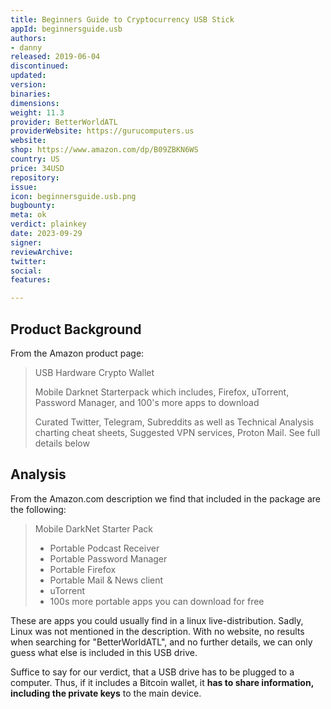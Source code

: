 ```yaml
---
title: Beginners Guide to Cryptocurrency USB Stick
appId: beginnersguide.usb
authors:
- danny
released: 2019-06-04
discontinued: 
updated: 
version: 
binaries: 
dimensions:
weight: 11.3
provider: BetterWorldATL
providerWebsite: https://gurucomputers.us
website: 
shop: https://www.amazon.com/dp/B09ZBKN6WS
country: US
price: 34USD
repository: 
issue: 
icon: beginnersguide.usb.png
bugbounty: 
meta: ok
verdict: plainkey
date: 2023-09-29
signer: 
reviewArchive:
twitter: 
social:
features: 

---
```


## Product Background

From the Amazon product page:

> USB Hardware Crypto Wallet
>
> Mobile Darknet Starterpack which includes, Firefox, uTorrent, Password Manager, and 100's more apps to download
>
> Curated Twitter, Telegram, Subreddits as well as Technical Analysis charting cheat sheets, Suggested VPN services, Proton Mail. See full details below

## Analysis

From the Amazon.com description we find that included in the package are the following:

> Mobile DarkNet Starter Pack
> - Portable Podcast Receiver
> - Portable Password Manager
> - Portable Firefox
> - Portable Mail & News client
> - uTorrent
> - 100s more portable apps you can download for free

These are apps you could usually find in a linux live-distribution. Sadly, Linux was not mentioned in the description. With no website, no results when searching for "BetterWorldATL", and no further details, we can only guess what else is included in this USB drive. 

Suffice to say for our verdict, that a USB drive has to be plugged to a computer. Thus, if it includes a Bitcoin wallet, it **has to share information, including the private keys** to the main device. 